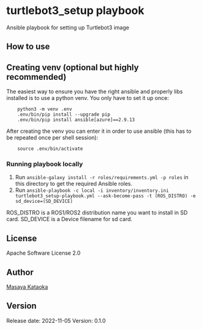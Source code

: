 # turtlebot3_setup playbook 

Ansible playbook for setting up Turtlebot3 image

## How to use


## Creating venv (optional but highly recommended)

The easiest way to ensure you have the right ansible and properly libs installed is to use a python venv. You only have to set it up once:

```
    python3 -m venv .env
    .env/bin/pip install --upgrade pip
    .env/bin/pip install ansible[azure]==2.9.13
```

After creating the venv you can enter it in order to use ansible (this has to be repeated once per shell session):

```
    source .env/bin/activate
```

### Running playbook locally

1. Run `ansible-galaxy install -r roles/requirements.yml -p roles` in this directory to get the required Ansible roles.
2. Run `ansible-playbook -c local -i inventory/inventory.ini turtlebot3_setup-playbook.yml --ask-become-pass -t (ROS_DISTRO) -e sd_device=(SD_DEVICE)`

ROS_DISTRO is a ROS1/ROS2 distribution name you want to install in SD card.
SD_DEVICE is a Device filename for sd card.

## License

Apache Software License 2.0

## Author

[Masaya Kataoka](mailto:ms.kataoka@gmail.com)

## Version

Release date: 2022-11-05
Version: 0.1.0